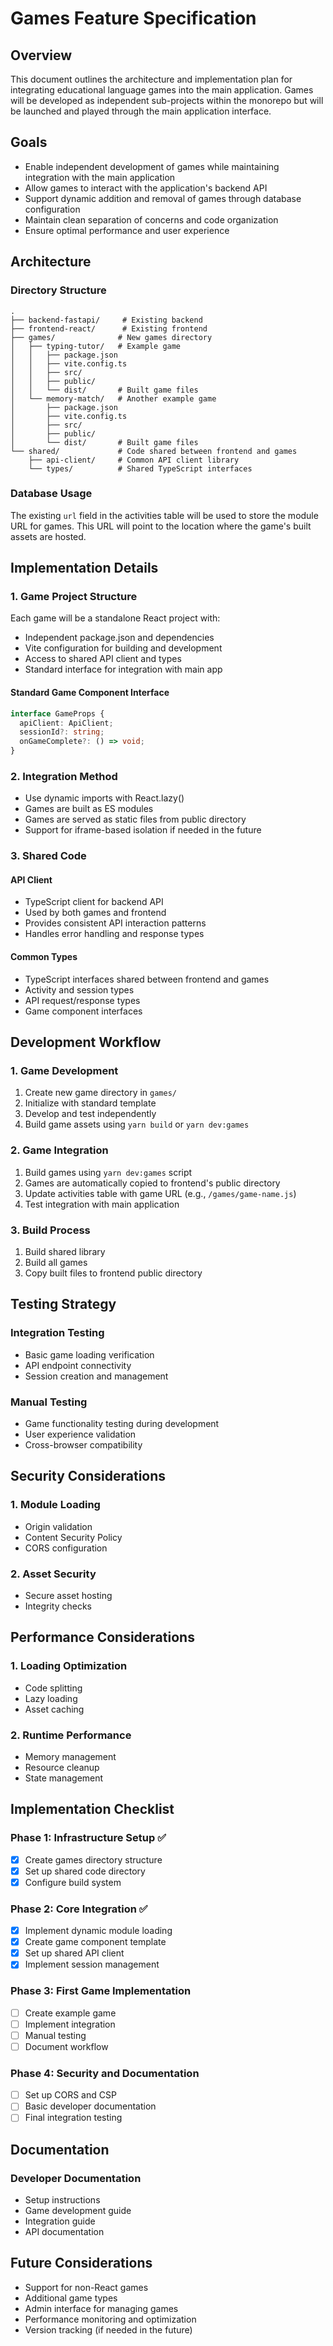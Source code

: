 # Games Feature Specification

## Overview
This document outlines the architecture and implementation plan for integrating educational language games into the main application. Games will be developed as independent sub-projects within the monorepo but will be launched and played through the main application interface.

## Goals
- Enable independent development of games while maintaining integration with the main application
- Allow games to interact with the application's backend API
- Support dynamic addition and removal of games through database configuration
- Maintain clean separation of concerns and code organization
- Ensure optimal performance and user experience

## Architecture

### Directory Structure
```
.
├── backend-fastapi/     # Existing backend
├── frontend-react/      # Existing frontend
├── games/              # New games directory
│   ├── typing-tutor/   # Example game
│   │   ├── package.json
│   │   ├── vite.config.ts
│   │   ├── src/
│   │   ├── public/
│   │   └── dist/       # Built game files
│   └── memory-match/   # Another example game
│       ├── package.json
│       ├── vite.config.ts
│       ├── src/
│       ├── public/
│       └── dist/       # Built game files
└── shared/             # Code shared between frontend and games
    ├── api-client/     # Common API client library
    └── types/          # Shared TypeScript interfaces
```

### Database Usage
The existing `url` field in the activities table will be used to store the module URL for games. This URL will point to the location where the game's built assets are hosted.

## Implementation Details

### 1. Game Project Structure
Each game will be a standalone React project with:
- Independent package.json and dependencies
- Vite configuration for building and development
- Access to shared API client and types
- Standard interface for integration with main app

#### Standard Game Component Interface
```typescript
interface GameProps {
  apiClient: ApiClient;
  sessionId?: string;
  onGameComplete?: () => void;
}
```

### 2. Integration Method
- Use dynamic imports with React.lazy()
- Games are built as ES modules
- Games are served as static files from public directory
- Support for iframe-based isolation if needed in the future

### 3. Shared Code
#### API Client
- TypeScript client for backend API
- Used by both games and frontend
- Provides consistent API interaction patterns
- Handles error handling and response types

#### Common Types
- TypeScript interfaces shared between frontend and games
- Activity and session types
- API request/response types
- Game component interfaces

## Development Workflow

### 1. Game Development
1. Create new game directory in `games/`
2. Initialize with standard template
3. Develop and test independently
4. Build game assets using `yarn build` or `yarn dev:games`

### 2. Game Integration
1. Build games using `yarn dev:games` script
2. Games are automatically copied to frontend's public directory
3. Update activities table with game URL (e.g., `/games/game-name.js`)
4. Test integration with main application

### 3. Build Process
1. Build shared library
2. Build all games
3. Copy built files to frontend public directory

## Testing Strategy

### Integration Testing
- Basic game loading verification
- API endpoint connectivity
- Session creation and management

### Manual Testing
- Game functionality testing during development
- User experience validation
- Cross-browser compatibility

## Security Considerations

### 1. Module Loading
- Origin validation
- Content Security Policy
- CORS configuration

### 2. Asset Security
- Secure asset hosting
- Integrity checks

## Performance Considerations

### 1. Loading Optimization
- Code splitting
- Lazy loading
- Asset caching

### 2. Runtime Performance
- Memory management
- Resource cleanup
- State management

## Implementation Checklist

### Phase 1: Infrastructure Setup ✅
- [x] Create games directory structure
- [x] Set up shared code directory
- [x] Configure build system

### Phase 2: Core Integration ✅
- [x] Implement dynamic module loading
- [x] Create game component template
- [x] Set up shared API client
- [x] Implement session management

### Phase 3: First Game Implementation
- [ ] Create example game
- [ ] Implement integration
- [ ] Manual testing
- [ ] Document workflow

### Phase 4: Security and Documentation
- [ ] Set up CORS and CSP
- [ ] Basic developer documentation
- [ ] Final integration testing

## Documentation

### Developer Documentation
- Setup instructions
- Game development guide
- Integration guide
- API documentation

## Future Considerations
- Support for non-React games
- Additional game types
- Admin interface for managing games
- Performance monitoring and optimization
- Version tracking (if needed in the future)
